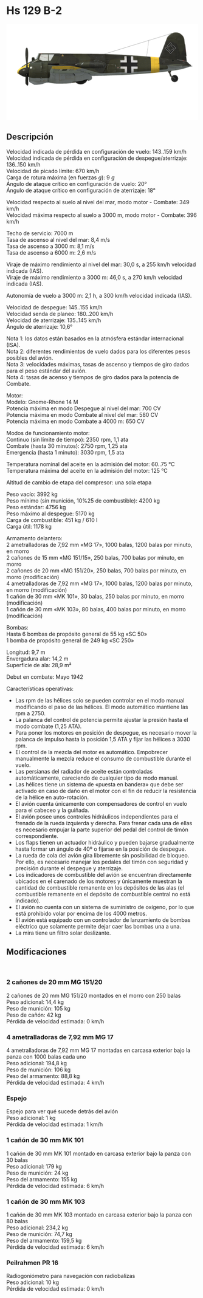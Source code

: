 # Hs 129 B-2  
  
![hs129b2](../images/hs129b2.png)  
  
## Descripción  
  
Velocidad indicada de pérdida en configuración de vuelo: 143..159 km/h  
Velocidad indicada de pérdida en configuración de despegue/aterrizaje: 136..150 km/h  
Velocidad de picado límite: 670 km/h  
Carga de rotura máxima (en fuerzas <i>g</i>): 9 <i>g</i>  
Ángulo de ataque crítico en configuración de vuelo: 20°  
Ángulo de ataque crítico en configuración de aterrizaje: 18°  
  
Velocidad respecto al suelo al nivel del mar, modo motor - Combate: 349 km/h  
Velocidad máxima respecto al suelo a 3000 m, modo motor - Combate: 396 km/h  
  
Techo de servicio: 7000 m  
Tasa de ascenso al nivel del mar: 8,4 m/s  
Tasa de ascenso a 3000 m: 8,1 m/s  
Tasa de ascenso a 6000 m: 2,6 m/s  
  
Viraje de máximo rendimiento al nivel del mar: 30,0 s, a 255 km/h velocidad indicada (IAS).  
Viraje de máximo rendimiento a 3000 m: 46,0 s, a 270 km/h velocidad indicada (IAS).  
  
Autonomía de vuelo a 3000 m: 2,1 h, a 300 km/h velocidad indicada (IAS).  
  
Velocidad de despegue: 145..155 km/h  
Velocidad senda de planeo: 180..200 km/h  
Velocidad de aterrizaje: 135..145 km/h  
Ángulo de aterrizaje: 10,6°  
  
Nota 1: los datos están basados en la atmósfera estándar internacional (ISA).  
Nota 2: diferentes rendimientos de vuelo dados para los diferentes pesos posibles del avión.  
Nota 3: velocidades máximas, tasas de ascenso y tiempos de giro dados para el peso estándar del avión.  
Nota 4: tasas de acenso y tiempos de giro dados para la potencia de Combate.  
  
Motor:  
Modelo: Gnome-Rhone 14 M  
Potencia máxima en modo Despegue al nivel del mar: 700 CV  
Potencia máxima en modo Combate al nivel del mar: 580 CV  
Potencia máxima en modo Combate a 4000 m: 650 CV  
  
Modos de funcionamiento motor:  
Continuo (sin límite de tiempo): 2350 rpm, 1,1 ata  
Combate (hasta 30 minutos): 2750 rpm, 1,25 ata  
Emergencia (hasta 1 minuto): 3030 rpm, 1,5 ata  
  
Temperatura nominal del aceite en la admisión del motor: 60..75 °C  
Temperatura máxima del aceite en la admisión del motor: 125 °C  
  
Altitud de cambio de etapa del compresor: una sola etapa  
  
Peso vacío: 3992 kg  
Peso mínimo (sin munición, 10%25 de combustible): 4200 kg  
Peso estándar: 4756 kg  
Peso máximo al despegue: 5170 kg  
Carga de combustible: 451 kg / 610 l  
Carga útil: 1178 kg  
  
Armamento delantero:  
2 ametralladoras de 7,92 mm «MG 17», 1000 balas, 1200 balas por minuto, en morro  
2 cañones de 15 mm «MG 151/15», 250 balas, 700 balas por minuto, en morro  
2 cañones de 20 mm «MG 151/20», 250 balas, 700 balas por minuto, en morro (modificación)  
4 ametralladoras de 7,92 mm «MG 17», 1000 balas, 1200 balas por minuto, en morro (modificación)  
1 cañón de 30 mm «MK 101», 30 balas, 250 balas por minuto, en morro (modificación)  
1 cañón de 30 mm «MK 103», 80 balas, 400 balas por minuto, en morro (modificación)  
  
Bombas:  
Hasta 6 bombas de propósito general de 55 kg «SC 50»  
1 bomba de propósito general de 249 kg «SC 250»  
  
Longitud: 9,7 m  
Envergadura alar: 14,2 m  
Superficie de ala: 28,9 m²  
  
Debut en combate: Mayo 1942  
  
Características operativas:  
- Las rpm de las hélices solo se pueden controlar en el modo manual modificando el paso de las hélices. El modo automático mantiene las rpm a 2750.  
- La palanca del control de potencia permite ajustar la presión hasta el modo combate (1,25 ATA).  
- Para poner los motores en posición de despegue, es necesario mover la palanca de impulso hasta la posición 1,5 ATA y fijar las hélices a 3030 rpm.  
- El control de la mezcla del motor es automático. Empobrecer manualmente la mezcla reduce el consumo de combustible durante el vuelo.  
- Las persianas del radiador de aceite están controladas automáticamente, careciendo de cualquier tipo de modo manual.  
- Las hélices tiene un sistema de «puesta en bandera» que debe ser activado en caso de daño en el motor con el fin de reducir la resistencia de la hélice en auto-rotación.  
- El avión cuenta únicamente con compensadores de control en vuelo para el cabeceo y la guiñada.  
- El avión posee unos controles hidráulicos independientes para el frenado de la rueda izquierda y derecha. Para frenar cada una de ellas es necesario empujar la parte superior del pedal del control de timón correspondiente.  
- Los flaps tienen un actuador hidráulico y pueden bajarse gradualmente hasta formar un ángulo de 40º o fijarse en la posición de despegue.  
- La rueda de cola del avión gira libremente sin posibilidad de bloqueo. Por ello, es necesario manejar los pedales del timón con seguridad y precisión durante el despegue y aterrizaje.  
- Los indicadores de combustible del avión se encuentran directamente ubicados en el carenado de los motores y únicamente muestran la cantidad de combustible remanente en los depósitos de las alas (el combustible remanente en el depósito de combustible central no está indicado).  
- El avión no cuenta con un sistema de suministro de oxígeno, por lo que está prohibido volar por encima de los 4000 metros.  
- El avión está equipado con un controlador de lanzamiento de bombas eléctrico que solamente permite dejar caer las bombas una a una.  
- La mira tiene un filtro solar deslizante.  
  
  
## Modificaciones  
  ﻿
  
### 2 cañones de 20 mm MG 151/20  
  
2 cañones de 20 mm MG 151/20 montados en el morro con 250 balas  
Peso adicional: 14,4 kg  
Peso de munición: 105 kg  
Peso de cañón: 42 kg  
Pérdida de velocidad estimada: 0 km/h  ﻿
  
### 4 ametralladoras de 7,92 mm MG 17  
  
4 ametralladoras de 7,92 mm MG 17 montadas en carcasa exterior bajo la panza con 1000 balas cada uno  
Peso adicional: 194,8 kg  
Peso de munición: 106 kg  
Peso del armamento: 88,8 kg  
Pérdida de velocidad estimada: 4 km/h  ﻿
  
### Espejo  
  
Espejo para ver qué sucede detrás del avión  
Peso adicional: 1 kg  
Pérdida de velocidad estimada: 1 km/h  ﻿
  
### 1 cañón de 30 mm MK 101  
  
1 cañón de 30 mm MK 101 montado en carcasa exterior bajo la panza con 30 balas  
Peso adicional: 179 kg  
Peso de munición: 24 kg  
Peso del armamento: 155 kg  
Pérdida de velocidad estimada: 6 km/h  ﻿
  
### 1 cañón de 30 mm MK 103  
  
1 cañón de 30 mm MK 103 montado en carcasa exterior bajo la panza con 80 balas  
Peso adicional: 234,2 kg  
Peso de munición: 74,7 kg  
Peso del armamento: 159,5 kg  
Pérdida de velocidad estimada: 6 km/h  ﻿
  
### Peilrahmen PR 16  
  
Radiogoniómetro para navegación con radiobalizas  
Peso adicional: 10 kg  
Pérdida de velocidad estimada: 0 km/h  
